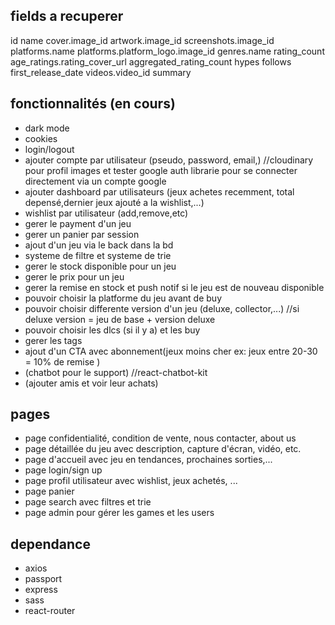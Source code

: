## fields a recuperer

id
name
cover.image_id
artwork.image_id
screenshots.image_id
platforms.name
platforms.platform_logo.image_id
genres.name
rating_count
age_ratings.rating_cover_url
aggregated_rating_count
hypes
follows
first_release_date
videos.video_id
summary

## fonctionnalités (en cours)

- dark mode
- cookies
- login/logout
- ajouter compte par utilisateur (pseudo, password, email,) //cloudinary pour profil images et tester google auth librarie pour se connecter directement via un compte google
- ajouter dashboard par utilisateurs (jeux achetes recemment, total depensé,dernier jeux ajouté a la wishlist,...)
- wishlist par utilisateur (add,remove,etc)
- gerer le payment d'un jeu
- gerer un panier par session
- ajout d'un jeu via le back dans la bd
- systeme de filtre et systeme de trie
- gerer le stock disponible pour un jeu
- gerer le prix pour un jeu
- gerer la remise en stock et push notif si le jeu est de nouveau disponible
- pouvoir choisir la platforme du jeu avant de buy
- pouvoir choisir differente version d'un jeu (deluxe, collector,...) //si deluxe version = jeu de base + version deluxe
- pouvoir choisir les dlcs (si il y a) et les buy
- gerer les tags
- ajout d'un CTA avec abonnement(jeux moins cher ex: jeux entre 20-30 = 10% de remise )
- (chatbot pour le support) //react-chatbot-kit
- (ajouter amis et voir leur achats)

## pages

- page confidentialité, condition de vente, nous contacter, about us
- page détaillée du jeu avec description, capture d'écran, vidéo, etc.
- page d'accueil avec jeu en tendances, prochaines sorties,...
- page login/sign up
- page profil utilisateur avec wishlist, jeux achetés, ...
- page panier
- page search avec filtres et trie
- page admin pour gérer les games et les users

## dependance

- axios
- passport
- express
- sass
- react-router
